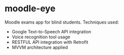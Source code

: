 # moodle-eye
Moodle exams app for blind students. 
Techniques used: 
- Google Text-to-Speech API integration 
- Voice recognition tool usage
- RESTFUL API integration with Retrofit
- MVVM architecture applied
